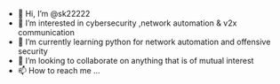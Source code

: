 - 👋 Hi, I’m @sk22222
- 👀 I’m interested in cybersecurity ,network automation & v2x communication
- 🌱 I’m currently learning python for network automation and offensive security  
- 💞️ I’m looking to collaborate on anything that is of mutual interest
- 📫 How to reach me ...

<!---
sk22222/sk22222 is a ✨ special ✨ repository because its `README.md` (this file) appears on your GitHub profile.
You can click the Preview link to take a look at your changes.
--->
